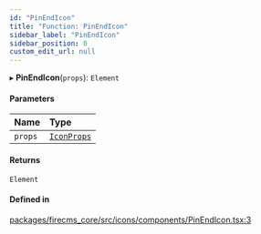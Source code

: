 ```yaml
---
id: "PinEndIcon"
title: "Function: PinEndIcon"
sidebar_label: "PinEndIcon"
sidebar_position: 0
custom_edit_url: null
---
```


▸ **PinEndIcon**(`props`): `Element`

#### Parameters

| Name | Type |
| :------ | :------ |
| `props` | [`IconProps`](../types/IconProps.md) |

#### Returns

`Element`

#### Defined in

[packages/firecms_core/src/icons/components/PinEndIcon.tsx:3](https://github.com/FireCMSco/firecms/blob/d45f3739/packages/firecms_core/src/icons/components/PinEndIcon.tsx#L3)
